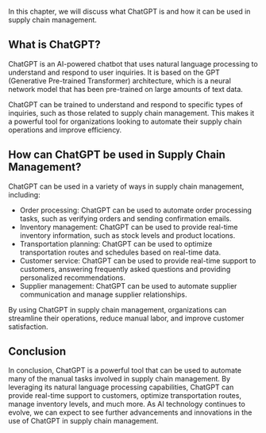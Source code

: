 
In this chapter, we will discuss what ChatGPT is and how it can be used in supply chain management.

What is ChatGPT?
----------------

ChatGPT is an AI-powered chatbot that uses natural language processing to understand and respond to user inquiries. It is based on the GPT (Generative Pre-trained Transformer) architecture, which is a neural network model that has been pre-trained on large amounts of text data.

ChatGPT can be trained to understand and respond to specific types of inquiries, such as those related to supply chain management. This makes it a powerful tool for organizations looking to automate their supply chain operations and improve efficiency.

How can ChatGPT be used in Supply Chain Management?
---------------------------------------------------

ChatGPT can be used in a variety of ways in supply chain management, including:

* Order processing: ChatGPT can be used to automate order processing tasks, such as verifying orders and sending confirmation emails.
* Inventory management: ChatGPT can be used to provide real-time inventory information, such as stock levels and product locations.
* Transportation planning: ChatGPT can be used to optimize transportation routes and schedules based on real-time data.
* Customer service: ChatGPT can be used to provide real-time support to customers, answering frequently asked questions and providing personalized recommendations.
* Supplier management: ChatGPT can be used to automate supplier communication and manage supplier relationships.

By using ChatGPT in supply chain management, organizations can streamline their operations, reduce manual labor, and improve customer satisfaction.

Conclusion
----------

In conclusion, ChatGPT is a powerful tool that can be used to automate many of the manual tasks involved in supply chain management. By leveraging its natural language processing capabilities, ChatGPT can provide real-time support to customers, optimize transportation routes, manage inventory levels, and much more. As AI technology continues to evolve, we can expect to see further advancements and innovations in the use of ChatGPT in supply chain management.
